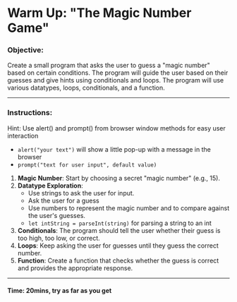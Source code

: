 # Warm Up: "The Magic Number Game"

### Objective:
Create a small program that asks the user to guess a "magic number" based on certain conditions. 
The program will guide the user based on their guesses and give hints using conditionals and loops. 
The program will use various datatypes, loops, conditionals, and a function.

---

### Instructions:
Hint: Use alert() and prompt() from browser window methods for easy user interaction
 - `alert("your text")` will show a little pop-up with a message in the browser
 - `prompt("text for user input", default value)`
1. **Magic Number**: Start by choosing a secret "magic number" (e.g., 15).
2. **Datatype Exploration**:
    - Use strings to ask the user for input.
    - Ask the user for a guess
    - Use numbers to represent the magic number and to compare against the user's guesses. 
    - `let intString = parseInt(string)` for parsing a string to an int
3. **Conditionals**: The program should tell the user whether their guess is too high, too low, or correct.
4. **Loops**: Keep asking the user for guesses until they guess the correct number.
5. **Function**: Create a function that checks whether the guess is correct and provides the appropriate response.

---

#### __Time: 20mins, try as far as you get__
